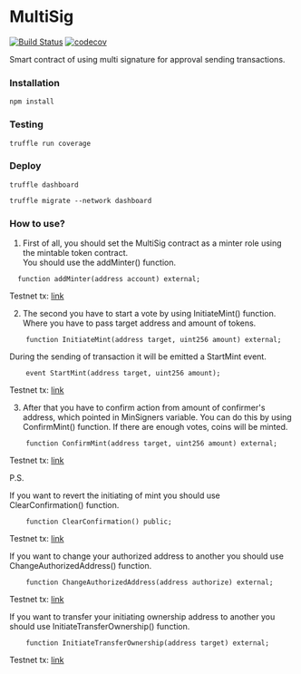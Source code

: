 # MultiSig
[![Build Status](https://app.travis-ci.com/The-Poolz/MultiSig.svg?token=j64fMSARWGtzysprUKZK&branch=master)](https://app.travis-ci.com/The-Poolz/MultiSig)
[![codecov](https://codecov.io/gh/The-Poolz/MultiSig/branch/master/graph/badge.svg?token=619oKb6Wsk)](https://codecov.io/gh/The-Poolz/MultiSig)

Smart contract of using multi signature for approval sending transactions.

### Installation

```console
npm install
```

### Testing

```console
truffle run coverage
```
### Deploy

```console
truffle dashboard
```
```console
truffle migrate --network dashboard
```

### How to use?
1. First of all, you should set the MultiSig contract as a minter role using the mintable token contract.
   <br>You should use the addMinter() function.
```solidity
  function addMinter(address account) external;
```
Testnet tx: [link](https://rinkeby.etherscan.io/tx/0xb970ba50ec036642759f0dc3152a31b095313aa29a4a35c8ee6e7a071c938ad8)

2. The second you have to start a vote by using InitiateMint() function.
   Where you have to pass target address and amount of tokens. 
```solidity
    function InitiateMint(address target, uint256 amount) external;
```
   During the sending of transaction it will be emitted a StartMint event.
```solidity
    event StartMint(address target, uint256 amount);
```
Testnet tx: [link](https://rinkeby.etherscan.io/tx/0x4b536a63f2aad04f829274731b81ebb67a118345090deb166c50853b168cfaa8)

3. After that you have to confirm action from amount of confirmer's address, which pointed in MinSigners variable.
   You can do this by using ConfirmMint() function.
   If there are enough votes, coins will be minted.
```solidity
    function ConfirmMint(address target, uint256 amount) external;
```
Testnet tx: [link](https://testnet.bscscan.com/tx/0x785c017d46639a662a55f40abf3d2fda1827f0c7ddb0341e78d98e17c80106c3)



P.S. 

If you want to revert the initiating of mint you should use ClearConfirmation() function.
```solidity
    function ClearConfirmation() public;
```
Testnet tx: [link](https://rinkeby.etherscan.io/tx/0xaa07b87cb97a1d6c24d52fb00b445a6d5d0805aed1d8c6375ef2e6955c92ced3)

If you want to change your authorized address to another you should use ChangeAuthorizedAddress() function.
```solidity
    function ChangeAuthorizedAddress(address authorize) external;
```
Testnet tx: [link](https://rinkeby.etherscan.io/tx/0x7eeea83ca80c654cf59c9155db2991ce41298cf266d14b90e111ab6b6cbce682)

If you want to transfer your initiating ownership address to another you should use InitiateTransferOwnership() function.
```solidity
    function InitiateTransferOwnership(address target) external;
```
Testnet tx: [link](https://rinkeby.etherscan.io/tx/0xa07d1b1a4bc5939f1df0b6ed5e9c4ccfcb1ea1159b0155c11e8ccc388e5cd623)
